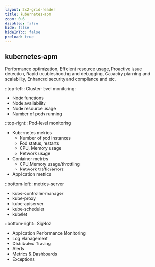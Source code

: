 ```yaml
---
layout: 2x2-grid-header 
title: kubernetes-apm  
zoom: 0.6   
disabled: false 
hide: false 
hideInToc: false    
preload: true   
---
```



## kubernetes-apm   

Performance optimization, Efficient resource usage, Proactive issue detection, Rapid troubleshooting and debugging, Capacity planning and scalability, Enhanced security and compliance and etc.

::top-left::
Cluster-level monitoring:   
- Node functions
- Node availability
- Node resource usage
- Number of pods running


::top-right::
Pod-level monitoring
- Kubernetes metrics
    - Number of pod instances
    - Pod status, restarts
    - CPU, Memory usage
    - Network usage
- Container metrics
    - CPU,Memory usage/throttling
    - Network traffic/errors
- Application metrics

::bottom-left::
metrics-server  
- kube-controller-manager
- kube-proxy
- kube-apiserver
- kube-scheduler
- kubelet

::bottom-right::
SigNoz 
- Application Performance Monitoring
- Log Management
- Distributed Tracing
- Alerts
- Metrics & Dashboards
- Exceptions

